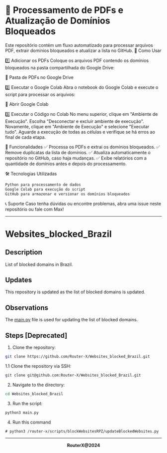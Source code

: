 # 🚀 Processamento de PDFs e Atualização de Domínios Bloqueados
Este repositório contém um fluxo automatizado para processar arquivos PDF, extrair domínios bloqueados e atualizar a lista no GitHub.
📂 Como Usar

1️⃣ Adicionar os PDFs
Coloque os arquivos PDF contendo os domínios bloqueados na pasta compartilhada do Google Drive:

🔗 Pasta de PDFs no Google Drive

2️⃣ Executar o Google Colab
Abra o notebook do Google Colab e execute o script para processar os arquivos:

🔗 Abrir Google Colab

3️⃣ Executar o Código no Colab
No menu superior, clique em "Ambiente de Execução".
Escolha "Desconectar e excluir ambiente de execução".
Novamente, clique em "Ambiente de Execução" e selecione "Executar tudo".
Aguarde a execução de todas as células e verifique se há erros ao final de cada etapa.

📌 Funcionalidades
✅ Processa os PDFs e extrai os domínios bloqueados.
✅ Remove duplicatas da lista de domínios.
✅ Atualiza automaticamente o repositório no GitHub, caso haja mudanças.
✅ Exibe relatórios com a quantidade de domínios antes e depois do processamento.

🛠 Tecnologias Utilizadas
```bash
Python para processamento de dados
Google Colab para execução do script
GitHub para armazenar e versionar os domínios bloqueados
```

📞 Suporte
Caso tenha dúvidas ou encontre problemas, abra uma issue neste repositório ou fale com Max!

---

# Websites_blocked_Brazil

## Description

List of blocked domains in Brazil.

## Updates

This repository is updated as the list of blocked domains is updated.

## Observations

The [main.py](https://github.com/Router-X/Websites_blocked_Brazil/blob/main/main.py) file is used for updating the list of blocked domains.

## Steps [Deprecated]

1. Clone the repository: 
```bash
git clone https://github.com/Router-X/Websites_blocked_Brazil.git
```
1.1 Clone the repository via SSH: 
```bash
git clone git@github.com:Router-X/Websites_blocked_Brazil.git
```
2. Navigate to the directory: 
```bash
cd Websites_blocked_Brazil
```
3. Run the script: 
```bash
python3 main.py
```
4. Run this command
```
# python3 /router-x/scripts/blockWebsitesRPZ/updateBlockedWebsites.py
```

---

<div align='center'><b>RouterX@2024</b></div>
